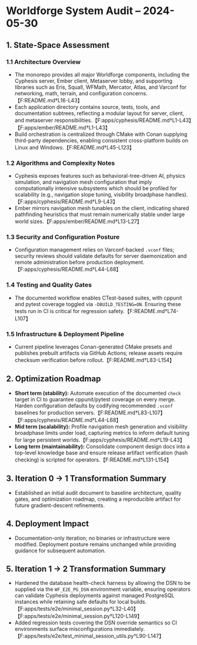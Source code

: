 # Worldforge System Audit – 2024-05-30

## 1. State-Space Assessment

### 1.1 Architecture Overview
- The monorepo provides all major Worldforge components, including the Cyphesis server, Ember client, Metaserver lobby, and supporting libraries such as Eris, Squall, WFMath, Mercator, Atlas, and Varconf for networking, math, terrain, and configuration concerns.【F:README.md†L16-L43】
- Each application directory contains source, tests, tools, and documentation subtrees, reflecting a modular layout for server, client, and metaserver responsibilities.【F:apps/cyphesis/README.md†L1-L43】【F:apps/ember/README.md†L1-L43】
- Build orchestration is centralized through CMake with Conan supplying third-party dependencies, enabling consistent cross-platform builds on Linux and Windows.【F:README.md†L45-L123】

### 1.2 Algorithms and Complexity Notes
- Cyphesis exposes features such as behavioral-tree-driven AI, physics simulation, and navigation mesh configuration that imply computationally intensive subsystems which should be profiled for scalability (e.g., navigation slope tuning, visibility broadphase handles).【F:apps/cyphesis/README.md†L9-L43】
- Ember mirrors navigation mesh tunables on the client, indicating shared pathfinding heuristics that must remain numerically stable under large world sizes.【F:apps/ember/README.md†L13-L27】

### 1.3 Security and Configuration Posture
- Configuration management relies on Varconf-backed `.vconf` files; security reviews should validate defaults for server daemonization and remote administration before production deployment.【F:apps/cyphesis/README.md†L44-L68】

### 1.4 Testing and Quality Gates
- The documented workflow enables CTest-based suites, with cppunit and pytest coverage toggled via `-DBUILD_TESTING=ON`. Ensuring these tests run in CI is critical for regression safety.【F:README.md†L74-L107】

### 1.5 Infrastructure & Deployment Pipeline
- Current pipeline leverages Conan-generated CMake presets and publishes prebuilt artifacts via GitHub Actions; release assets require checksum verification before rollout.【F:README.md†L83-L154】

## 2. Optimization Roadmap
- **Short term (stability):** Automate execution of the documented `check` target in CI to guarantee cppunit/pytest coverage on every merge. Harden configuration defaults by codifying recommended `.vconf` baselines for production servers.【F:README.md†L83-L107】【F:apps/cyphesis/README.md†L44-L68】
- **Mid term (scalability):** Profile navigation mesh generation and visibility broadphase limits under load, capturing metrics to inform default tuning for large persistent worlds.【F:apps/cyphesis/README.md†L19-L43】
- **Long term (maintainability):** Consolidate component design docs into a top-level knowledge base and ensure release artifact verification (hash checking) is scripted for operators.【F:README.md†L131-L154】

## 3. Iteration 0 → 1 Transformation Summary
- Established an initial audit document to baseline architecture, quality gates, and optimization roadmap, creating a reproducible artifact for future gradient-descent refinements.

## 4. Deployment Impact
- Documentation-only iteration; no binaries or infrastructure were modified. Deployment posture remains unchanged while providing guidance for subsequent automation.

## 5. Iteration 1 → 2 Transformation Summary
- Hardened the database health-check harness by allowing the DSN to be supplied via the ``WF_E2E_PG_DSN`` environment variable, ensuring operators can validate Cyphesis deployments against managed PostgreSQL instances while retaining safe defaults for local builds.【F:apps/tests/e2e/minimal_session.py†L32-L40】【F:apps/tests/e2e/minimal_session.py†L120-L149】
- Added regression tests covering the DSN override semantics so CI environments surface misconfigurations immediately.【F:apps/tests/e2e/test_minimal_session_utils.py†L90-L147】
